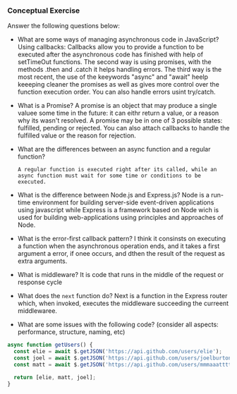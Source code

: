 ### Conceptual Exercise

Answer the following questions below:

- What are some ways of managing asynchronous code in JavaScript?
      Using callbacks: Callbacks allow you to provide a function to be executed after the asynchronous 
      code has finished with help of setTimeOut functions.
      The second way is using promises, with the methods .then and .catch it helps handling errors.
      The third way is the most recent, the use of the keeywords "async" and "await" heelp keeeping cleaner the promises as well as gives more control over the function execution order. You can also handle errors usint try/catch.


- What is a Promise?
      A promise is an object that may produce a single valuee some time in the future: it can eithr return a value, or a reason why its wasn't resolved. A promise may be in one of 3 possible states: fulfilled, pending or rejected. You can also attach callbacks to handle the fulfilled value or the reason for rejection.



- What are the differences between an async function and a regular function?

      A regular function is executed right after its called, while an async function must wait for some time or conditions to be executed.

- What is the difference between Node.js and Express.js?
      Node is a run-time environment for building server-side event-driven applications using javascript while Express is a framework based on Node wich is used for building web-applications using principles and approaches of Node.

- What is the error-first callback pattern?
I think it consinsts on executing a function when the asynchronous operation ends, and it takes a first argument a error, if onee occurs, and dthen the result of the request as extra arguments.


- What is middleware?
      It is code that runs in the middle of the request or response cycle


- What does the `next` function do?
      Next is a function in the Express router which, when invoked, executes the middleware succeeding the curreent middlewaree. 

- What are some issues with the following code? (consider all aspects: performance, structure, naming, etc)
```js
async function getUsers() {
  const elie = await $.getJSON('https://api.github.com/users/elie');
  const joel = await $.getJSON('https://api.github.com/users/joelburton');
  const matt = await $.getJSON('https://api.github.com/users/mmmaaatttttt');

  return [elie, matt, joel];
}
```
